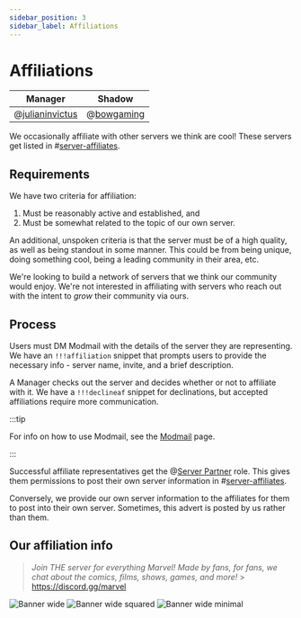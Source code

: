 ```yaml
---
sidebar_position: 3
sidebar_label: Affiliations
---
```


# Affiliations

| Manager                               | Shadow                           |
| ------------------------------------- | -------------------------------- |
| @[julianinvictus](621018366655725570) | @[bowgaming](299977242870808577) |

We occasionally affiliate with other servers we think are cool! These servers get listed in #[server-affiliates](1109728410894356500).

## Requirements

We have two criteria for affiliation:

1. Must be reasonably active and established, and
2. Must be somewhat related to the topic of our own server.

An additional, unspoken criteria is that the server must be of a high quality, as well as being standout in some manner. This could be from being unique, doing something cool, being a leading community in their area, etc.

We're looking to build a network of servers that we think our community would enjoy. We're not interested in affiliating with servers who reach out with the intent to _grow_ their community via ours.

## Process

Users must DM Modmail with the details of the server they are representing. We have an `!!!affiliation` snippet that prompts users to provide the necessary info - server name, invite, and a brief description.

A Manager checks out the server and decides whether or not to affiliate with it. We have a `!!!declineaf` snippet for declinations, but accepted affiliations require more communication.

:::tip

For info on how to use Modmail, see the [Modmail](../moderation/modmail/usage.md) page.

:::

Successful affiliate representatives get the @[Server Partner](0) role. This gives them permissions to post their own server information in #[server-affiliates](1109728410894356500).

Conversely, we provide our own server information to the affiliates for them to post into their own server. Sometimes, this advert is posted by us rather than them.

## Our affiliation info

> _Join THE server for everything Marvel! Made by fans, for fans, we chat about the comics, films, shows, games, and more!_ > https://discord.gg/marvel

![Banner wide](/img/affiliations/banner-wide.png)
![Banner wide squared](/img/affiliations/banner-wide-squared.png)
![Banner wide minimal](/img/affiliations/banner-wide-minimal.png)
